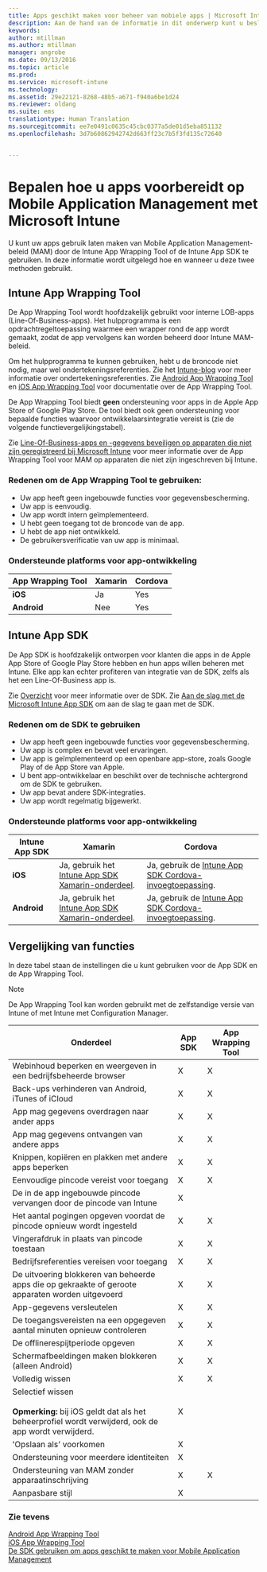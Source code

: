 ```yaml
---
title: Apps geschikt maken voor beheer van mobiele apps | Microsoft Intune
description: Aan de hand van de informatie in dit onderwerp kunt u beslissen wanneer u het hulpmiddel App Wrapping en de App SDK moet gebruiken om uw aangepaste LOB-apps in te schakelen voor gebruik van de beleidsregels voor het beheren van mobiele apps.
keywords: 
author: mtillman
ms.author: mtillman
manager: angrobe
ms.date: 09/13/2016
ms.topic: article
ms.prod: 
ms.service: microsoft-intune
ms.technology: 
ms.assetid: 29e22121-8268-48b5-a671-f940a6be1d24
ms.reviewer: oldang
ms.suite: ems
translationtype: Human Translation
ms.sourcegitcommit: ee7e0491c0635c45cbc0377a5de01d5eba851132
ms.openlocfilehash: 3d7b60862942742d663ff23c7b5f3fd135c72640


---
```


# <a name="decide-how-to-prepare-apps-for-mobile-application-management-with-microsoft-intune"></a>Bepalen hoe u apps voorbereidt op Mobile Application Management met Microsoft Intune
U kunt uw apps gebruik laten maken van Mobile Application Management-beleid (MAM) door de Intune App Wrapping Tool of de Intune App SDK te gebruiken. In deze informatie wordt uitgelegd hoe en wanneer u deze twee methoden gebruikt.

## <a name="intune-app-wrapping-tool"></a>Intune App Wrapping Tool
De App Wrapping Tool wordt hoofdzakelijk gebruikt voor interne LOB-apps (Line-Of-Business-apps). Het hulpprogramma is een opdrachtregeltoepassing waarmee een wrapper rond de app wordt gemaakt, zodat de app vervolgens kan worden beheerd door Intune MAM-beleid.

Om het hulpprogramma te kunnen gebruiken, hebt u de broncode niet nodig, maar wel ondertekeningsreferenties.  Zie het [Intune-blog](https://blogs.technet.microsoft.com/enterprisemobility/2015/02/25/how-to-obtain-the-prerequisites-for-the-intune-app-wrapping-tool-for-ios/) voor meer informatie over ondertekeningsreferenties. Zie [Android App Wrapping Tool ](prepare-android-apps-for-mobile-application-management-with-the-microsoft-intune-app-wrapping-tool.md) en [iOS App Wrapping Tool](prepare-ios-apps-for-mobile-application-management-with-the-microsoft-intune-app-wrapping-tool.md) voor documentatie over de App Wrapping Tool.

De App Wrapping Tool biedt **geen** ondersteuning voor apps in de Apple App Store of Google Play Store. De tool biedt ook geen ondersteuning voor bepaalde functies waarvoor ontwikkelaarsintegratie vereist is (zie de volgende functievergelijkingstabel).


Zie [Line-Of-Business-apps en -gegevens beveiligen op apparaten die niet zijn geregistreerd bij Microsoft Intune](protect-line-of-business-apps-and-data-on-devices-not-enrolled-in-microsoft-intune.md) voor meer informatie over de App Wrapping Tool voor MAM op apparaten die niet zijn ingeschreven bij Intune.

### <a name="reasons-to-use-the-app-wrapping-tool"></a>Redenen om de App Wrapping Tool te gebruiken:
* Uw app heeft geen ingebouwde functies voor gegevensbescherming.
* Uw app is eenvoudig.
* Uw app wordt intern geïmplementeerd.
* U hebt geen toegang tot de broncode van de app.
* U hebt de app niet ontwikkeld.
* De gebruikersverificatie van uw app is minimaal.


### <a name="supported-app-development-platforms"></a>Ondersteunde platforms voor app-ontwikkeling

|**App Wrapping Tool** | **Xamarin** |**Cordova** |
|------|----|----|
|**iOS** |Ja|Yes|
|**Android**| Nee |Yes|

## <a name="intune-app-sdk"></a>Intune App SDK
De App SDK is hoofdzakelijk ontworpen voor klanten die apps in de Apple App Store of Google Play Store hebben en hun apps willen beheren met Intune. Elke app kan echter profiteren van integratie van de SDK, zelfs als het een Line-Of-Business app is.

Zie [Overzicht](/intune/develop/intune-app-sdk) voor meer informatie over de SDK. Zie [Aan de slag met de Microsoft Intune App SDK](/intune/develop/intune-app-sdk-get-started) om aan de slag te gaan met de SDK.

### <a name="reasons-to-use-the-sdk"></a>Redenen om de SDK te gebruiken
* Uw app heeft geen ingebouwde functies voor gegevensbescherming.
* Uw app is complex en bevat veel ervaringen.
* Uw app is geïmplementeerd op een openbare app-store, zoals Google Play of de App Store van Apple.
* U bent app-ontwikkelaar en beschikt over de technische achtergrond om de SDK te gebruiken.
* Uw app bevat andere SDK-integraties.
* Uw app wordt regelmatig bijgewerkt.

### <a name="supported-app-development-platforms"></a>Ondersteunde platforms voor app-ontwikkeling

|**Intune App SDK** |**Xamarin** |**Cordova**
|------|----|----|
|**iOS**|Ja, gebruik het [Intune App SDK Xamarin-onderdeel](/../develop/intune-app-sdk-xamarin).|Ja, gebruik de [Intune App SDK Cordova-invoegtoepassing](/../develop/intune-app-sdk-cordova).|
|**Android**| Ja, gebruik het [Intune App SDK Xamarin-onderdeel](/../develop/intune-app-sdk-xamarin).|Ja, gebruik de [Intune App SDK Cordova-invoegtoepassing](/../develop/intune-app-sdk-cordova).|

## <a name="feature-comparison"></a>Vergelijking van functies
In deze tabel staan de instellingen die u kunt gebruiken voor de App SDK en de App Wrapping Tool.

> [!NOTE]
> De App Wrapping Tool kan worden gebruikt met de zelfstandige versie van Intune of met Intune met Configuration Manager.

|Onderdeel|App SDK|App Wrapping Tool|
|-----------|---------------------|-----------|
|Webinhoud beperken en weergeven in een bedrijfsbeheerde browser|X|X|
|Back-ups verhinderen van Android, iTunes of iCloud|X|X|
|App mag gegevens overdragen naar ander apps|X|X|
|App mag gegevens ontvangen van andere apps|X|X|
|Knippen, kopiëren en plakken met andere apps beperken|X|X|
|Eenvoudige pincode vereist voor toegang|X|X|
|De in de app ingebouwde pincode vervangen door de pincode van Intune|X||
|Het aantal pogingen opgeven voordat de pincode opnieuw wordt ingesteld|X|X|
|Vingerafdruk in plaats van pincode toestaan |X|X|
|Bedrijfsreferenties vereisen voor toegang|X|X|
|De uitvoering blokkeren van beheerde apps die op gekraakte of geroote apparaten worden uitgevoerd|X|X|
|App-gegevens versleutelen|X|X|
|De toegangsvereisten na een opgegeven aantal minuten opnieuw controleren|X|X|
|De offlinerespijtperiode opgeven|X|X|
|Schermafbeeldingen maken blokkeren (alleen Android)|X|X|
|Volledig wissen|X|X|
|Selectief wissen <br></br>**Opmerking:** bij iOS geldt dat als het beheerprofiel wordt verwijderd, ook de app wordt verwijderd.|X||
|'Opslaan als' voorkomen |X||
|Ondersteuning voor meerdere identiteiten|X||
|Ondersteuning van MAM zonder apparaatinschrijving|X|X|
|Aanpasbare stijl |X|||
### <a name="see-also"></a>Zie tevens

[Android App Wrapping Tool](prepare-android-apps-for-mobile-application-management-with-the-microsoft-intune-app-wrapping-tool.md)</br>
[iOS App Wrapping Tool](prepare-ios-apps-for-mobile-application-management-with-the-microsoft-intune-app-wrapping-tool.md)</br>
[De SDK gebruiken om apps geschikt te maken voor Mobile Application Management](use-the-sdk-to-enable-apps-for-mobile-application-management.md)



<!--HONumber=Dec16_HO2-->


